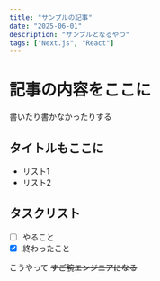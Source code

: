 ```yaml
---
title: "サンプルの記事"
date: "2025-06-01"
description: "サンプルとなるやつ"
tags: ["Next.js", "React"]
---
```


# 記事の内容をここに

書いたり書かなかったりする

## タイトルもここに

- リスト1
- リスト2

## タスクリスト

- [ ] やること
- [x] 終わったこと

こうやって ~~すご腕エンジニアになる~~
